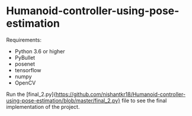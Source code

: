 # Humanoid-controller-using-pose-estimation
Requirements:
* Python 3.6 or higher
* PyBullet
* posenet
* tensorflow
* numpy
* OpenCV

Run the [final_2.py]{https://github.com/nishantkr18/Humanoid-controller-using-pose-estimation/blob/master/final_2.py} file to see the final implementation of the project.
